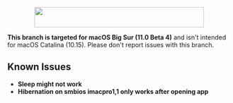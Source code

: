 <p align="center">
	<img src="https://ibin.co/4wROyHBs3PAE.png" width="383" height="46"/>
</p>

**This branch is targeted for macOS Big Sur (11.0 Beta 4)** and isn't intended for macOS Catalina (10.15). Please don't report issues with this branch.

## Known Issues

* **Sleep might not work**
* **Hibernation on smbios imacpro1,1 only works after opening app**

